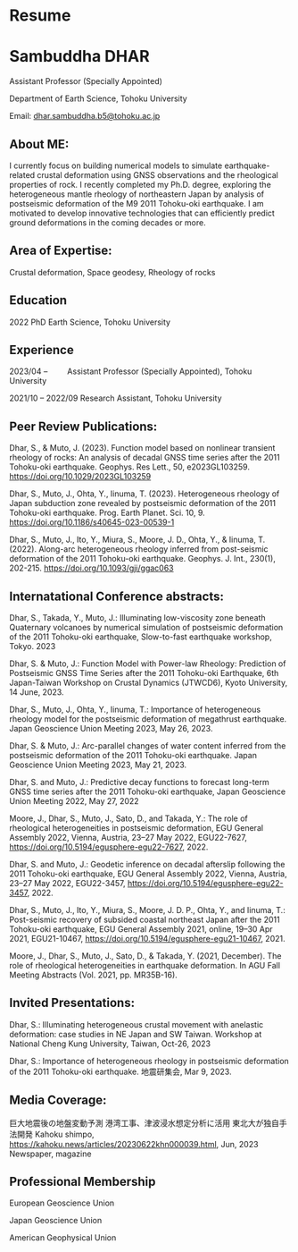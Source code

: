 # Resume

# Sambuddha DHAR
Assistant Professor (Specially Appointed)

Department of Earth Science, Tohoku University

Email: dhar.sambuddha.b5@tohoku.ac.jp

## About ME: 
I currently focus on building numerical models to simulate earthquake-related crustal deformation using GNSS observations and the rheological properties of rock. I recently completed my Ph.D. degree, exploring the heterogeneous mantle rheology of northeastern Japan by analysis of postseismic deformation of the M9 2011 Tohoku-oki earthquake. I am motivated to develop innovative technologies that can efficiently predict ground deformations in the coming decades or more.

## Area of Expertise: 
Crustal deformation, Space geodesy, Rheology of rocks


## Education
2022 PhD Earth Science, Tohoku University


## Experience
2023/04 –          Assistant Professor (Specially Appointed), Tohoku University

2021/10 – 2022/09  Research Assistant, Tohoku University


## Peer Review Publications: 

Dhar, S., & Muto, J. (2023). Function model based on nonlinear transient rheology of rocks: An analysis of decadal GNSS time series after the 2011 Tohoku-oki earthquake. Geophys. Res Lett., 50, e2023GL103259. https://doi.org/10.1029/2023GL103259

Dhar, S., Muto, J., Ohta, Y., Iinuma, T. (2023). Heterogeneous rheology of Japan subduction zone revealed by postseismic deformation of the 2011 Tohoku-oki earthquake. Prog. Earth Planet. Sci. 10, 9. https://doi.org/10.1186/s40645-023-00539-1

Dhar, S., Muto, J., Ito, Y., Miura, S., Moore, J. D., Ohta, Y., & Iinuma, T. (2022). Along-arc heterogeneous rheology inferred from post-seismic deformation of the 2011 Tohoku-oki earthquake. Geophys. J. Int., 230(1), 202-215. https://doi.org/10.1093/gji/ggac063


## Internatational Conference abstracts: 

Dhar, S., Takada, Y., Muto, J.: Illuminating low-viscosity zone beneath Quaternary volcanoes by numerical simulation of postseismic deformation of the 2011 Tohoku-oki earthquake, Slow-to-fast earthquake workshop, Tokyo. 2023

Dhar, S. & Muto, J.: Function Model with Power-law Rheology: Prediction of Postseismic GNSS Time Series after the 2011 Tohoku-oki Earthquake, 6th Japan-Taiwan Workshop on Crustal Dynamics (JTWCD6), Kyoto University, 14 June, 2023.

Dhar, S., Muto, J., Ohta, Y., Iinuma, T.: Importance of heterogeneous rheology model for the postseismic deformation of megathrust earthquake. Japan Geoscience Union Meeting 2023, May 26, 2023.

Dhar, S. & Muto, J.: Arc-parallel changes of water content inferred from the postseismic deformation of the 2011 Tohoku-oki earthquake. Japan Geoscience Union Meeting 2023, May 21, 2023.

Dhar, S. and Muto, J.: Predictive decay functions to forecast long-term GNSS time series after the 2011 Tohoku-oki earthquake, Japan Geoscience Union Meeting 2022, May 27, 2022

Moore, J., Dhar, S., Muto, J., Sato, D., and Takada, Y.: The role of rheological heterogeneities in postseismic deformation, EGU General Assembly 2022, Vienna, Austria, 23–27 May 2022, EGU22-7627, https://doi.org/10.5194/egusphere-egu22-7627, 2022.

Dhar, S. and Muto, J.: Geodetic inference on decadal afterslip following the 2011 Tohoku-oki earthquake, EGU General Assembly 2022, Vienna, Austria, 23–27 May 2022, EGU22-3457, https://doi.org/10.5194/egusphere-egu22-3457, 2022.

Dhar, S., Muto, J., Ito, Y., Miura, S., Moore, J. D. P., Ohta, Y., and Iinuma, T.: Post-seismic recovery of subsided coastal northeast Japan after the 2011 Tohoku-oki earthquake, EGU General Assembly 2021, online, 19–30 Apr 2021, EGU21-10467, https://doi.org/10.5194/egusphere-egu21-10467, 2021.

Moore, J., Dhar, S., Muto, J., Sato, D., & Takada, Y. (2021, December). The role of rheological heterogeneities in earthquake deformation. In AGU Fall Meeting Abstracts (Vol. 2021, pp. MR35B-16).

## Invited Presentations: 

Dhar, S.: Illuminating heterogeneous crustal movement with anelastic deformation: case studies in NE Japan and SW Taiwan. Workshop at National Cheng Kung University, Taiwan, Oct-26, 2023

Dhar, S.: Importance of heterogeneous rheology in postseismic deformation of the 2011 Tohoku-oki earthquake. 地震研集会, Mar 9, 2023.

## Media Coverage: 

巨大地震後の地盤変動予測 港湾工事、津波浸水想定分析に活用 東北大が独自手法開発 
Kahoku shimpo, https://kahoku.news/articles/20230622khn000039.html, Jun, 2023 Newspaper, magazine

## Professional Membership

European Geoscience Union

Japan Geoscience Union

American Geophysical Union


